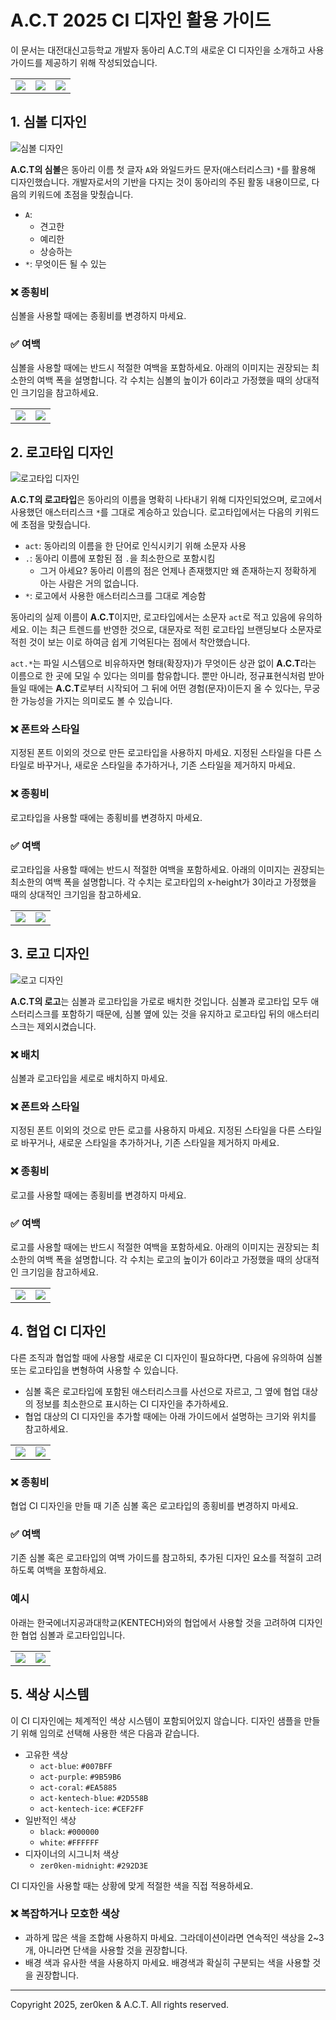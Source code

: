 # A.C.T 2025 CI 디자인 활용 가이드

이 문서는 대전대신고등학교 개발자 동아리 A.C.T의 새로운 CI 디자인을 소개하고 사용 가이드를 제공하기 위해 작성되었습니다.

<table>
    <tr>
        <td><img src="심볼&로고타입&로고/심볼-블루-퍼플-투명.png"></td>
        <td><img src="심볼&로고타입&로고/로고-블루-퍼플-코랄-투명.png"></td>
        <td><img src="심볼&로고타입&로고/로고타입-블루-퍼플-투명.png"></td>
    </tr>
</table>

## 1. 심볼 디자인

![심볼 디자인](가이드/심볼%20디자인.png)

**A.C.T의 심볼**은 동아리 이름 첫 글자 `A`와 와일드카드 문자(애스터리스크) `*`를 활용해 디자인했습니다.
개발자로서의 기반을 다지는 것이 동아리의 주된 활동 내용이므로, 다음의 키워드에 초점을 맞췄습니다.
- `A`:
  - 견고한
  - 예리한
  - 상승하는
- `*`: 무엇이든 될 수 있는

### ❌ 종횡비
심볼을 사용할 때에는 종횡비를 변경하지 마세요.

### ✅ 여백
심볼을 사용할 때에는 반드시 적절한 여백을 포함하세요. 아래의 이미지는 권장되는 최소한의 여백 폭을 설명합니다. 각 수치는 심볼의 높이가 6이라고 가정했을 때의 상대적인 크기임을 참고하세요.

<table>
    <tr>
        <td><img src="가이드/심볼 여백 가이드.png"></td>
        <td><img src="가이드/심볼 여백 적용 후.png"></td>
    </tr>
</table>

## 2. 로고타입 디자인

![로고타입 디자인](가이드/로고타입%20디자인.png)

**A.C.T의 로고타입**은 동아리의 이름을 명확히 나타내기 위해 디자인되었으며, 로고에서 사용했던 애스터리스크 `*`를 그대로 계승하고 있습니다. 로고타입에서는 다음의 키워드에 초점을 맞췄습니다.
- `act`: 동아리의 이름을 한 단어로 인식시키기 위해 소문자 사용
- `.`: 동아리 이름에 포함된 점 `.`을 최소한으로 포함시킴
  - 그거 아세요? 동아리 이름의 점은 언제나 존재했지만 왜 존재하는지 정확하게 아는 사람은 거의 없습니다.
- `*`: 로고에서 사용한 애스터리스크를 그대로 계승함

동아리의 실제 이름이 **A.C.T**이지만, 로고타입에서는 소문자 `act`로 적고 있음에 유의하세요. 이는 최근 트렌드를 반영한 것으로, 대문자로 적힌 로고타입 브랜딩보다 소문자로 적힌 것이 보는 이로 하여금 쉽게 기억된다는 점에서 착안했습니다.

`act.*`는 파일 시스템으로 비유하자면 형태(확장자)가 무엇이든 상관 없이 **A.C.T**라는 이름으로 한 곳에 모일 수 있다는 의미를 함유합니다. 뿐만 아니라, 정규표현식처럼 받아들일 때에는 **A.C.T**로부터 시작되어 그 뒤에 어떤 경험(문자)이든지 올 수 있다는, 무궁한 가능성을 가지는 의미로도 볼 수 있습니다.

### ❌ 폰트와 스타일
지정된 폰트 이외의 것으로 만든 로고타입을 사용하지 마세요. 지정된 스타일을 다른 스타일로 바꾸거나, 새로운 스타일을 추가하거나, 기존 스타일을 제거하지 마세요.

### ❌ 종횡비
로고타입을 사용할 때에는 종횡비를 변경하지 마세요.

### ✅ 여백
로고타입을 사용할 때에는 반드시 적절한 여백을 포함하세요. 아래의 이미지는 권장되는 최소한의 여백 폭을 설명합니다. 각 수치는 로고타입의 x-height가 3이라고 가정했을 때의 상대적인 크기임을 참고하세요.

<table>
    <tr>
        <td><img src="가이드/로고타입 여백 가이드.png"></td>
        <td><img src="가이드/로고타입 여백 적용 후.png"></td>
    </tr>
</table>

## 3. 로고 디자인

![로고 디자인](가이드/로고%20디자인.png)

**A.C.T의 로고**는 심볼과 로고타입을 가로로 배치한 것입니다. 심볼과 로고타입 모두 애스터리스크를 포함하기 때문에, 심볼 옆에 있는 것을 유지하고 로고타입 뒤의 애스터리스크는 제외시켰습니다. 

### ❌ 배치
심볼과 로고타입을 세로로 배치하지 마세요.

### ❌ 폰트와 스타일
지정된 폰트 이외의 것으로 만든 로고를 사용하지 마세요. 지정된 스타일을 다른 스타일로 바꾸거나, 새로운 스타일을 추가하거나, 기존 스타일을 제거하지 마세요.

### ❌ 종횡비
로고를 사용할 때에는 종횡비를 변경하지 마세요.

### ✅ 여백
로고를 사용할 때에는 반드시 적절한 여백을 포함하세요. 아래의 이미지는 권장되는 최소한의 여백 폭을 설명합니다. 각 수치는 로고의 높이가 6이라고 가정했을 때의 상대적인 크기임을 참고하세요.

<table>
    <tr>
        <td><img src="가이드/로고 여백 가이드.png"></td>
        <td><img src="가이드/로고 여백 적용 후.png"></td>
    </tr>
</table>


## 4. 협업 CI 디자인

다른 조직과 협업할 때에 사용할 새로운 CI 디자인이 필요하다면, 다음에 유의하여 심볼 또는 로고타입을 변형하여 사용할 수 있습니다.
- 심볼 혹은 로고타입에 포함된 애스터리스크를 사선으로 자르고, 그 옆에 협업 대상의 정보를 최소한으로 표시하는 CI 디자인을 추가하세요.
- 협업 대상의 CI 디자인을 추가할 때에는 아래 가이드에서 설명하는 크기와 위치를 참고하세요.

<table>
    <tr>
        <td><img src="가이드/심볼 협업 가이드.png"></td>
        <td><img src="가이드/로고타입 협업 가이드.png"></td>
    </tr>
</table>

### ❌ 종횡비
협업 CI 디자인을 만들 때 기존 심볼 혹은 로고타입의 종횡비를 변경하지 마세요.

### ✅ 여백
기존 심볼 혹은 로고타입의 여백 가이드를 참고하되, 추가된 디자인 요소를 적절히 고려하도록 여백을 포함하세요.

### 예시
아래는 한국에너지공과대학교(KENTECH)와의 협업에서 사용할 것을 고려하여 디자인한 협업 심볼과 로고타입입니다.

<table>
    <tr>
        <td><img src="협업-KE/심볼-KE-다크테마.png"></td>
        <td><img src="협업-KE/로고타입-KE-다크테마.png"></td>
    </tr>
</table>

## 5. 색상 시스템

이 CI 디자인에는 체계적인 색상 시스템이 포함되어있지 않습니다. 디자인 샘플을 만들기 위해 임의로 선택해 사용한 색은 다음과 같습니다.

- 고유한 색상
  - `act-blue`: `#007BFF`
  - `act-purple`: `#9B59B6`
  - `act-coral`: `#EA5885`
  - `act-kentech-blue`: `#2D558B`
  - `act-kentech-ice`: `#CEF2FF`
- 일반적인 색상
  - `black`: `#000000`
  - `white`: `#FFFFFF`
- 디자이너의 시그니처 색상
  - `zer0ken-midnight`: `#292D3E`

CI 디자인을 사용할 때는 상황에 맞게 적절한 색을 직접 적용하세요.

### ❌ 복잡하거나 모호한 색상
- 과하게 많은 색을 조합해 사용하지 마세요. 그라데이션이라면 연속적인 색상을 2~3개, 아니라면 단색을 사용할 것을 권장합니다.
- 배경 색과 유사한 색을 사용하지 마세요. 배경색과 확실히 구분되는 색을 사용할 것을 권장합니다.

---
Copyright 2025, zer0ken & A.C.T. All rights reserved.